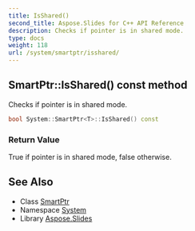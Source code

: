 ```yaml
---
title: IsShared()
second_title: Aspose.Slides for C++ API Reference
description: Checks if pointer is in shared mode.
type: docs
weight: 118
url: /system/smartptr/isshared/
---
```

## SmartPtr::IsShared() const method


Checks if pointer is in shared mode.

```cpp
bool System::SmartPtr<T>::IsShared() const
```


### Return Value

True if pointer is in shared mode, false otherwise.

## See Also

* Class [SmartPtr](../)
* Namespace [System](../../)
* Library [Aspose.Slides](../../../)